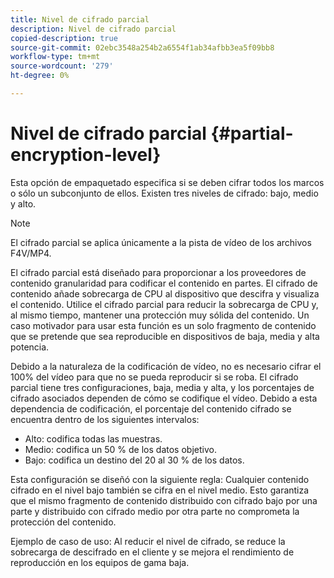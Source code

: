 ```yaml
---
title: Nivel de cifrado parcial
description: Nivel de cifrado parcial
copied-description: true
source-git-commit: 02ebc3548a254b2a6554f1ab34afbb3ea5f09bb8
workflow-type: tm+mt
source-wordcount: '279'
ht-degree: 0%

---
```


# Nivel de cifrado parcial {#partial-encryption-level}

Esta opción de empaquetado especifica si se deben cifrar todos los marcos o sólo un subconjunto de ellos. Existen tres niveles de cifrado: bajo, medio y alto.

>[!NOTE]
>
>El cifrado parcial se aplica únicamente a la pista de vídeo de los archivos F4V/MP4.

El cifrado parcial está diseñado para proporcionar a los proveedores de contenido granularidad para codificar el contenido en partes. El cifrado de contenido añade sobrecarga de CPU al dispositivo que descifra y visualiza el contenido. Utilice el cifrado parcial para reducir la sobrecarga de CPU y, al mismo tiempo, mantener una protección muy sólida del contenido. Un caso motivador para usar esta función es un solo fragmento de contenido que se pretende que sea reproducible en dispositivos de baja, media y alta potencia.

Debido a la naturaleza de la codificación de vídeo, no es necesario cifrar el 100% del vídeo para que no se pueda reproducir si se roba. El cifrado parcial tiene tres configuraciones, baja, media y alta, y los porcentajes de cifrado asociados dependen de cómo se codifique el vídeo. Debido a esta dependencia de codificación, el porcentaje del contenido cifrado se encuentra dentro de los siguientes intervalos:

* Alto: codifica todas las muestras.
* Medio: codifica un 50 % de los datos objetivo.
* Bajo: codifica un destino del 20 al 30 % de los datos.

Esta configuración se diseñó con la siguiente regla: Cualquier contenido cifrado en el nivel bajo también se cifra en el nivel medio. Esto garantiza que el mismo fragmento de contenido distribuido con cifrado bajo por una parte y distribuido con cifrado medio por otra parte no comprometa la protección del contenido.

Ejemplo de caso de uso: Al reducir el nivel de cifrado, se reduce la sobrecarga de descifrado en el cliente y se mejora el rendimiento de reproducción en los equipos de gama baja.
